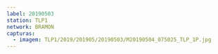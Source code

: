 ```yaml
---
label: 20190503
station: TLP1
network: BRAMON
capturas:
  - imagem: TLP1/2019/201905/20190503/M20190504_075025_TLP_1P.jpg
---
```

